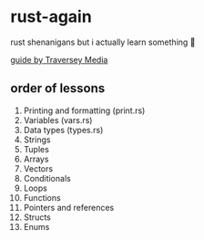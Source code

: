 # rust-again

rust shenanigans but i actually learn something 🦀

[guide by Traversey Media](https://www.youtube.com/watch?v=zF34dRivLOw)

## order of lessons

1. Printing and formatting (print.rs)
2. Variables (vars.rs)
3. Data types (types.rs)
4. Strings
5. Tuples
6. Arrays
7. Vectors
8. Conditionals
9. Loops
10. Functions
11. Pointers and references
12. Structs
13. Enums

